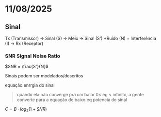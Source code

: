 # 11/08/2025

## Sinal

Tx (Transmissor) -> Sinal (S) -> Meio -> Sinal (S') +Ruído (N) + Interferência (I) -> Rx (Receptor)

### SNR Signal Noise Ratio

$SNR = \frac{S'}{N}$

Sinais podem ser modelados/descritos

equação enrrgia do sinal

> quando ela não converge pra um balor 0< eg < infinito, a gente converte para a equação de baixo
eq potencia do sinal

$C=B \cdot log_2(1+SNR)$

